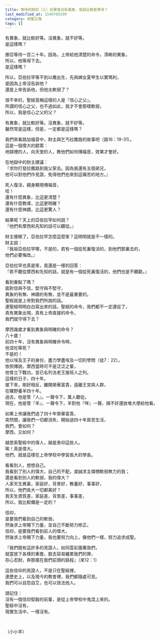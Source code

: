 ```yaml
---
title: 等待的時刻（三）如果我也有異象，我就比較能等待？
last_modified_at: 1549769299
category: 成聖之路
tags: []
---
```


<div>
<p>有異象，就比較好等。沒異象，就不好等。<br>
是這樣嗎？</p>

<p>挪亞等待一百二十年。因為，上帝給他清楚的命令，清晰的異象。<br>
所以，他等得下去。<br>
是這樣嗎？</p>

<p>所以，亞伯拉罕等不到以撒出生，先與婢女夏甲生以實瑪利，<br>
是因為上帝沒告訴他？<br>
還是上帝告訴他，但他太軟弱了？</p>

<p>很不幸的，聖經竟稱這樣的人是『信心之父』。<br>
所謂的信心之父，也不過如此，我才不會那樣軟弱，<br>
所以，我是信心之父的父？</p>

<p>有異象，就比較好等。沒異象，就不好等。<br>
雖然常是這樣，但是，一定都是這樣嗎？</p>

<p>我們來看路加福音中，財主與乞丐拉撒路的故事吧（路16：19-31）。<br>
這是一個偉大的獻策：<br>
地獄裡的人，向天堂的人，教他們如何傳福音，效果才會好。</p>

<p>在地獄中的財主建議：<br>
『求你打發拉撒路到我父家去。因為我還有五個弟兄，<br>
他可以對他們作見證，免得他們也來到這痛苦的地方。』</p>

<p>死人復活，親身顯現傳福音，<br>
哇！<br>
還有什麼異象，比這更清楚？<br>
還有什麼教導，比這更明確？<br>
還有什麼神蹟，比這更驚人？</p>

<p>結果呢？天上的亞伯拉罕如何說？<br>
『他們有摩西和先知的話可以聽從。』</p>

<p>財主傻眼了。亞伯拉罕怎麼這麼笨？這明明就是不一樣的。<br>
財主說：<br>
『我祖亞伯拉罕哪，不是的，若有一個從死裏復活的，到他們那裏去的，<br>
他們必要悔改。』</p>

<p>亞伯拉罕也真是笨，竟還是一樣的回答：<br>
『若不聽從摩西和先知的話，就是有一個從死裏復活的，他們也是不聽勸。』</p>

<p>看到重點了嗎？<br>
面對信與不信，堅守與不堅守，<br>
異象的有無、神蹟的有無，並不是最重要的。<br>
聖經就是上帝對我們所說的話。<br>
連聖經明明白白寫出來的話，聖經的命令，我們都不一定遵從了，<br>
真有異象出現，真有上帝直接的命令，<br>
我們就守得下去？</p>

<p>摩西幾歲才看到異象與明確的命令？<br>
八十歲！<br>
前四十年，沒有異象與明確命令時，<br>
他混吃等死？<br>
不是的！<br>
他以埃及王子的身份，盡力學盡埃及一切的學問（徒7：22）。<br>
依照傳說，摩西當時可不是泛泛之輩，<br>
他曾立下戰功，並已名列法老王接班人之列。<br>
這樣的日子，四十年。<br>
接下來，剛好相反，離開榮華富貴，遠離王宮與人群，<br>
在曠野養羊四十年。<br>
過去，他是管『人』。一聲令下，萬人聽從。<br>
現在，他是管『羊』。一聲令下，羊對他『咩』一聲，搞不好還放堆大便給他看。</p>

<p>如果上帝讓我們過了四十年榮華富貴，<br>
突然間，讓我們一切都消失，開始過四十年貧苦生活，<br>
我們，會如何？<br>
摩西，又如何？</p>

<p>越思索聖經中的偉人，越是景仰這些人。<br>
唉！真是偉大。<br>
他們，就是這樣在上帝學校中學習長大的學長。</p>

<p>看看別人，想想自己。<br>
我看到了別人的偉大，自己的不配，虔誠求主憐憫軟弱無力的我；<br>
還是看到別人的軟弱，我的偉大？<br>
人家天生異稟，家庭好，背景好，教養好，事事好，<br>
所以，他們長大一切都美好？<br>
我天生資質差，家庭差，背景差，事事差，<br>
所以，我比較爛是一定的？</p>

<p>信仰，<br>
是要我們看到自己的軟弱，<br>
然後求上帝賜下力量，並自己不斷努力修正。<br>
信仰，是要我們看到前人的偉大，<br>
然後求上帝賜下力量，我也要努力向上，像他們一樣，努力追求成聖。</p>

<p>『我們既有這許多的見證人，如同雲彩圍著我們，<br>
就當放下各樣的重擔，脫去容易纏累我們的罪，<br>
存心忍耐，奔那擺在我們前頭的路程』（來12：1）</p>

<p>這些信仰的見證人，不是只在聖經裡，<br>
連歷史上，以及現今的教會裡，我們都隨處可見。<br>
我們可以自怨自艾，也可以效法他人。</p>

<p>請記住：<br>
沒有一個信仰堅毅的前輩，是從上帝學校中鬼混上來的。<br>
聖經中沒有，<br>
現實生活中，一樣沒有。</p>

<p>&nbsp;</p>

<p>（小小羊）</p>
</div>

